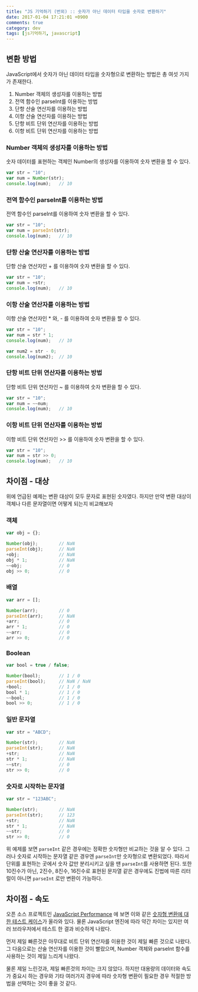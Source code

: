 ```yaml
---
title: "JS 기억하기 (번외) :: 숫자가 아닌 데이터 타입을 숫자로 변환하기"
date: 2017-01-04 17:21:01 +0900
comments: true
category: dev
tags: [js기억하기, javascript]
---
```


## 변환 방법
JavaScript에서 숫자가 아닌 데이터 타입을 숫자형으로 변환하는 방법은 총 여섯 가지가 존재한다.

1. Number 객체의 생성자를 이용하는 방법
2. 전역 함수인 parseInt를 이용하는 방법
3. 단항 산술 연산자를 이용하는 방법
4. 이항 산술 연산자를 이용하는 방법
5. 단항 비트 단위 연산자를 이용하는 방법
6. 이항 비트 단위 연산자를 이용하는 방법

### Number 객체의 생성자를 이용하는 방법
숫자 데이터를 표현하는 객체인 Number의 생성자를 이용하여 숫자 변환을 할 수 있다.
```js
var str = "10";
var num = Number(str);
console.log(num);	// 10
```

### 전역 함수인 parseInt를 이용하는 방법
전역 함수인 parseInt를 이용하여 숫자 변환을 할 수 있다.
```js
var str = "10";
var num = parseInt(str);
console.log(num);	// 10
```

### 단항 산술 연산자를 이용하는 방법
단항 산술 연산자인 + 를 이용하여 숫자 변환을 할 수 있다.
```js
var str = "10";
var num = +str;
console.log(num);	// 10
```

### 이항 산술 연산자를 이용하는 방법
이항 산술 연산자인 * 와, - 를 이용하여 숫자 변환을 할 수 있다.
```js
var str = "10";
var num = str * 1;
console.log(num);	// 10

var num2 = str - 0;
console.log(num2);	// 10
```

### 단항 비트 단위 연산자를 이용하는 방법
단항 비트 단위 연산자인 ~ 를 이용하여 숫자 변환을 할 수 있다.
```js
var str = "10";
var num = ~~num;
console.log(num);	// 10
```

### 이항 비트 단위 연산자를 이용하는 방법
이항 비트 단위 연산자인 >> 를 이용하여 숫자 변환을 할 수 있다.
```js
var str = "10";
var num = str >> 0;
console.log(num);	// 10
```

## 차이점 - 대상
위에 언급된 예제는 변환 대상이 모두 문자로 표현된 숫자였다.
하지만 만약 변환 대상이 객체나 다른 문자열이면 어떻게 되는지 비교해보자

### 객체
```js
var obj = {};

Number(obj);		// NaN
parseInt(obj);		// NaN
+obj;				// NaN
obj * 1;			// NaN
~~obj;				// 0
obj >> 0;			// 0
```

### 배열
```js
var arr = [];

Number(arr);		// 0
parseInt(arr);		// NaN
+arr;				// 0
arr * 1;			// 0
~~arr;				// 0
arr >> 0;			// 0
```

### Boolean
```js
var bool = true / false;

Number(bool);		// 1 / 0
parseInt(bool);		// NaN / NaN
+bool;				// 1 / 0
bool * 1;			// 1 / 0
~~bool;				// 1 / 0
bool >> 0;			// 1 / 0
```

### 일반 문자열
```js
var str = "ABCD";

Number(str);		// NaN
parseInt(str);		// NaN
+str;				// NaN
str * 1;			// NaN
~~str;				// 0
str >> 0;			// 0
```

### 숫자로 시작하는 문자열
```js
var str = "123ABC";

Number(str);		// NaN
parseInt(str);		// 123
+str;				// NaN
str * 1;			// NaN
~~str;				// 0
str >> 0;			// 0
```

위 예제를 보면 `parseInt` 같은 경우에는 정확한 숫자형만 비교하는 것을 알 수 있다.
그러나 숫자로 시작하는 문자열 같은 경우엔 `parseInt`만 숫자형으로 변환되었다.
따라서 단위를 표현하는 곳에서 숫자 값만 분리시키고 싶을 땐 `parseInt`를 사용하면 된다.
또한 10진수가 아닌, 2진수, 8진수, 16진수로 표현된 문자열 같은 경우에도 진법에 따른 리터럴이 아니면 `parseInt` 로만 변환이 가능하다.

## 차이점 - 속도
오픈 소스 프로젝트인 [JavaScript Performance](http://jsperf.com/) 에 보면 이와 같은 [숫자형 변환에 대한 테스트 케이스](http://jsperf.com/number-vs-parseint-vs-plus/3)가 올라와 있다.
물론 JavaScript 엔진에 따라 약간 차이는 있지만 여러 브라우저에서 테스트 한 결과 비슷하게 나왔다.

먼저 제일 빠른것은 아무대로 비트 단위 연산자를 이용한 것이 제일 빠른 것으로 나왔다.
그 다음으로는 산술 연산자를 이용한 것이 빨랐으며,
Number 객체와 parseInt 함수를 사용하는 것이 제일 느리게 나왔다.

물론 제일 느린것과, 제일 빠른것의 차이는 크지 않았다.
하지만 대용량의 데이터와 속도가 중요시 하는 경우와
기타 여러가지 경우에 따라 숫자형 변환이 필요한 경우 적절한 방법을 선택하는 것이 좋을 것 같다.
